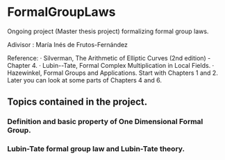 # FormalGroupLaws

Ongoing project (Master thesis project) formalizing formal group laws. 

Adivisor : María Inés de Frutos-Fernández

Reference:
· Silverman, The Arithmetic of Elliptic Curves (2nd edition) - Chapter 4.
· Lubin--Tate, Formal Complex Multiplication in Local Fields.
· Hazewinkel, Formal Groups and Applications. Start with Chapters 1 and 2. Later you can look at some parts of Chapters 4 and 6.

## Topics contained in the project. 

### Definition and basic property of One Dimensional Formal Group.

### Lubin-Tate formal group law and Lubin-Tate theory. 

